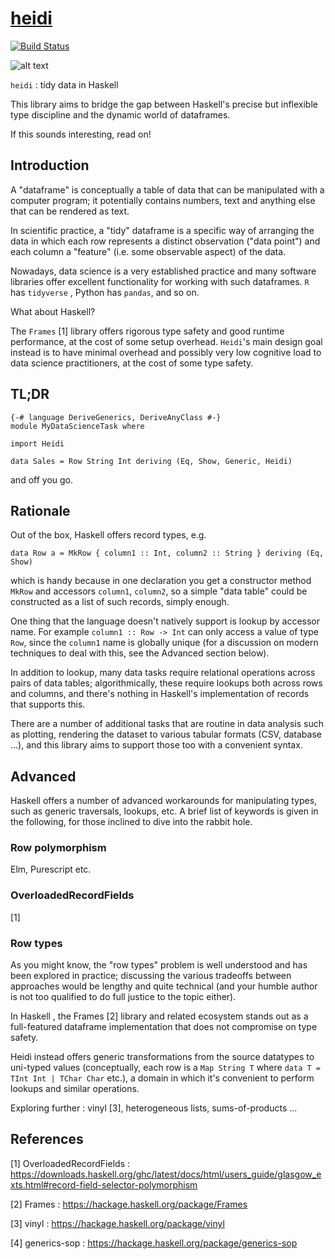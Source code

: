 # [heidi][]

[![Build Status](https://travis-ci.com/ocramz/heidi.png?branch=master)](https://travis-ci.com/ocramz/heidi?branch=master)


[heidi]: https://github.com/ocramz/heidi


![alt text](https://github.com/ocramz/heidi/raw/master/img/heidi.jpg "Heidi")

`heidi` : tidy data in Haskell

This library aims to bridge the gap between Haskell's precise but inflexible type discipline and the dynamic world of dataframes.

If this sounds interesting, read on!


## Introduction

A "dataframe" is conceptually a table of data that can be manipulated with a computer program; it potentially contains numbers, text and anything else that can be rendered as text.

In scientific practice, a "tidy" dataframe is a specific way of arranging the data in which each row represents a distinct observation ("data point") and each column a "feature" (i.e. some observable aspect) of the data. 

Nowadays, data science is a very established practice and many software libraries offer excellent functionality for working with such dataframes. `R` has `tidyverse` , Python has `pandas`, and so on.

What about Haskell?

The `Frames` [1] library offers rigorous type safety and good runtime performance, at the cost of some setup overhead. `Heidi`'s  main design goal instead is to have minimal overhead and possibly very low cognitive load to data science practitioners, at the cost of some type safety. 

## TL;DR

```
{-# language DeriveGenerics, DeriveAnyClass #-}
module MyDataScienceTask where

import Heidi

data Sales = Row String Int deriving (Eq, Show, Generic, Heidi)
```

and off you go.

## Rationale


Out of the box, Haskell offers record types, e.g.

```
data Row a = MkRow { column1 :: Int, column2 :: String } deriving (Eq, Show)
```

which is handy because in one declaration you get a constructor method `MkRow` and accessors `column1`, `column2`, so a simple "data table" could be constructed as a list of such records, simply enough.

One thing that the language doesn't natively support is lookup by accessor name. For example `column1 :: Row -> Int` can only access a value of type `Row`, since the `column1` name is globally unique (for a discussion on modern techniques to deal with this, see the Advanced section below).

In addition to lookup, many data tasks require relational operations across pairs of data tables; algorithmically, these require lookups both across rows and columns, and there's nothing in Haskell's implementation of records that supports this.

There are a number of additional tasks that are routine in data analysis such as plotting, rendering the dataset to various tabular formats (CSV, database ...), and this library aims to support those too with a convenient syntax.


## Advanced


Haskell offers a number of advanced workarounds for manipulating types, such as generic traversals, lookups, etc. A brief list of keywords is given in the following, for those inclined to dive into the rabbit hole.

### Row polymorphism

Elm, Purescript etc.

### OverloadedRecordFields

[1]

### Row types

As you might know, the "row types" problem is well understood and has been explored in practice; discussing the various tradeoffs between approaches would be lengthy and quite technical (and your humble author is not too qualified to do full justice to the topic either).

In Haskell , the Frames [2] library and related ecosystem stands out as a full-featured dataframe implementation that does not compromise on type safety. 

Heidi instead offers generic transformations from the source datatypes to uni-typed values (conceptually, each row is a `Map String T` where `data T = TInt Int | TChar Char` etc.), a domain in which it's convenient to perform lookups and similar operations.

Exploring further : vinyl [3], heterogeneous lists, sums-of-products ...




## References

[1] OverloadedRecordFields : https://downloads.haskell.org/ghc/latest/docs/html/users_guide/glasgow_exts.html#record-field-selector-polymorphism

[2] Frames : https://hackage.haskell.org/package/Frames

[3] vinyl : https://hackage.haskell.org/package/vinyl 

[4] generics-sop : https://hackage.haskell.org/package/generics-sop
